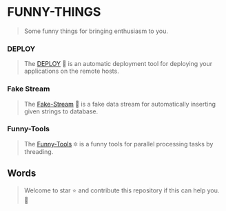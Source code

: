 FUNNY-THINGS
===========
> Some funny things for bringing enthusiasm to you.

### DEPLOY
> The [DEPLOY](deploy) :rocket: is an automatic deployment tool for deploying your applications on the remote hosts.

### Fake Stream
> The [Fake-Stream](fake-stream) :hammer: is a fake data stream for automatically inserting given strings to database.

### Funny-Tools
> The [Funny-Tools](funny-tools) :six_pointed_star: is a funny tools for parallel processing tasks by threading.

Words
-----
> Welcome to star :star: and contribute this repository if this can help you. :clap:
